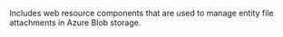 Includes web resource components that are used to manage entity file attachments in Azure Blob storage. 